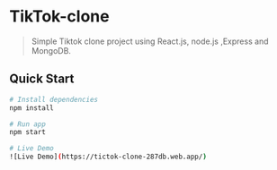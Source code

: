 # TikTok-clone

> Simple Tiktok clone project using React.js, node.js ,Express and MongoDB.

## Quick Start

```bash
# Install dependencies
npm install

# Run app
npm start

# Live Demo
![Live Demo](https://tictok-clone-287db.web.app/)
```
